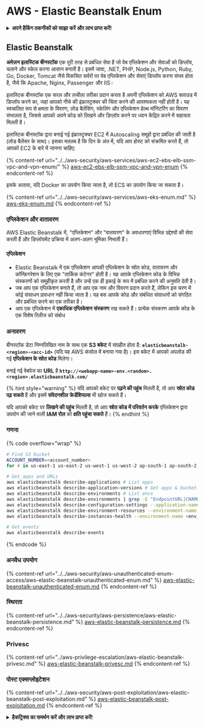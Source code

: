 # AWS - Elastic Beanstalk Enum

<details>

<summary><strong>अपने हैकिंग तकनीकों को साझा करें और लाभ प्राप्त करें!</strong></summary>

* यदि आप अपनी कंपनी को **HackTricks में विज्ञापित करना चाहते हैं** या यदि आप **PEASS के नवीनतम संस्करण को देखना चाहते हैं या HackTricks को PDF में डाउनलोड करना चाहते हैं** तो [**सदस्यता योजनाएं**](https://github.com/sponsors/carlospolop) देखें!
* [**आधिकारिक PEASS और HackTricks स्वैग**](https://peass.creator-spring.com) प्राप्त करें
* [**The PEASS Family**](https://opensea.io/collection/the-peass-family) की खोज करें, हमारा विशेष [**NFTs**](https://opensea.io/collection/the-peass-family) संग्रह
* **शामिल हों** 💬 [**Discord समूह**](https://discord.gg/hRep4RUj7f) या [**टेलीग्राम समूह**](https://t.me/peass) में या **Twitter** 🐦 [**@carlospolopm**](https://twitter.com/carlospolopm)** का** **अनुसरण** करें।
* **HackTricks** और [**HackTricks Cloud**](https://github.com/carlospolop/hacktricks-cloud) github repos में **PR जमा करके** अपने हैकिंग तरीकों को साझा करें।

</details>

## Elastic Beanstalk

**अमेज़न इलास्टिक बीनस्टॉक** एक पूरी तरह से प्रबंधित सेवा है जो वेब एप्लिकेशन और सेवाओं को डिप्लॉय, चलाने और स्केल करना आसान बनाती है। इसमें जावा, .NET, PHP, Node.js, Python, Ruby, Go, Docker, Tomcat जैसे विकसित सर्वरों पर वेब एप्लिकेशन और सेवाएं डिप्लॉय करना संभव होता है, जैसे कि Apache, Nginx, Passenger और IIS।

इलास्टिक बीनस्टॉक एक सरल और लचीला तरीका प्रदान करता है अपनी एप्लिकेशन को AWS क्लाउड में डिप्लॉय करने का, जहां आपको नीचे की इंफ्रास्ट्रक्चर की चिंता करने की आवश्यकता नहीं होती है। यह स्वचालित रूप से क्षमता के विवरण, लोड बैलेंसिंग, स्केलिंग और एप्लिकेशन हेल्थ मॉनिटरिंग का विवरण संभालता है, जिससे आपको अपने कोड को लिखने और डिप्लॉय करने पर ध्यान केंद्रित करने में सहायता मिलती है।

इलास्टिक बीनस्टॉक द्वारा बनाई गई इंफ्रास्ट्रक्चर EC2 में Autoscaling समूहों द्वारा प्रबंधित की जाती है (लोड बैलेंसर के साथ)। इसका मतलब है कि दिन के अंत में, यदि आप होस्ट को संक्रमित करते हैं, तो आपको EC2 के बारे में जानना चाहिए:

{% content-ref url="../../aws-security/aws-services/aws-ec2-ebs-elb-ssm-vpc-and-vpn-enum/" %}
[aws-ec2-ebs-elb-ssm-vpc-and-vpn-enum](../../aws-security/aws-services/aws-ec2-ebs-elb-ssm-vpc-and-vpn-enum/)
{% endcontent-ref %}

इसके अलावा, यदि Docker का उपयोग किया जाता है, तो ECS का उपयोग किया जा सकता है।

{% content-ref url="../../aws-security/aws-services/aws-eks-enum.md" %}
[aws-eks-enum.md](../../aws-security/aws-services/aws-eks-enum.md)
{% endcontent-ref %}

### एप्लिकेशन और वातावरण

AWS Elastic Beanstalk में, "एप्लिकेशन" और "वातावरण" के अवधारणाएं विभिन्न उद्देश्यों की सेवा करती हैं और डिप्लॉयमेंट प्रक्रिया में अलग-अलग भूमिका निभाती हैं।

#### एप्लिकेशन

* Elastic Beanstalk में एक एप्लिकेशन आपकी एप्लिकेशन के स्रोत कोड, वातावरण और कॉन्फ़िगरेशन के लिए एक "तार्किक कंटेनर" होती है। यह आपके एप्लिकेशन कोड के विभिन्न संस्करणों को समूहीकृत करती है और उन्हें एक ही इकाई के रूप में प्रबंधित करने की अनुमति देती है।
* जब आप एक एप्लिकेशन बनाते हैं, तो आप एक नाम और विवरण प्रदान करते हैं, लेकिन इस चरण में कोई संसाधन प्रावधान नहीं किया जाता है। यह बस आपके कोड और संबंधित संसाधनों को संगठित और प्रबंधित करने का एक तरीका है।
* आप एक एप्लिकेशन में **एकाधिक एप्लिकेशन संस्करण** रख सकते हैं। प्रत्येक संस्करण आपके कोड के एक विशेष रिलीज को संबोध
### अनावरण

बीनस्टॉक डेटा निम्नलिखित नाम के साथ एक **S3 बकेट** में संग्रहीत होता है: **`elasticbeanstalk-<region>-<acc-id>`** (यदि यह AWS कंसोल में बनाया गया है)। इस बकेट में आपको अपलोड की गई **एप्लिकेशन के स्रोत कोड** मिलेगा।

बनाई गई वेबपेज का **URL** है **`http://<webapp-name>-env.<random>.<region>.elasticbeanstalk.com/`**

{% hint style="warning" %}
यदि आपको बकेट पर **पढ़ने की पहुंच** मिलती है, तो आप **स्रोत कोड पढ़ सकते** हैं और इसमें **संवेदनशील क्रेडेंशियल्स** भी खोज सकते हैं।

यदि आपको बकेट पर **लिखने की पहुंच** मिलती है, तो आप **स्रोत कोड में परिवर्तन करके** एप्लिकेशन द्वारा उपयोग की जाने वाली **IAM रोल** को **क्षति पहुंचा सकते** हैं।
{% endhint %}

### गणना

{% code overflow="wrap" %}
```bash
# Find S3 bucket
ACCOUNT_NUMBER=<account_number>
for r in us-east-1 us-east-2 us-west-1 us-west-2 ap-south-1 ap-south-2 ap-northeast-1 ap-northeast-2 ap-northeast-3 ap-southeast-1 ap-southeast-2 ap-southeast-3 ca-central-1 eu-central-1 eu-central-2 eu-west-1 eu-west-2 eu-west-3 eu-north-1 sa-east-1 af-south-1 ap-east-1 eu-south-1 eu-south-2 me-south-1 me-central-1; do aws s3 ls elasticbeanstalk-$r-$ACCOUNT_NUMBER 2>/dev/null && echo "Found in: elasticbeanstalk-$r-$ACCOUNT_NUMBER"; done

# Get apps and URLs
aws elasticbeanstalk describe-applications # List apps
aws elasticbeanstalk describe-application-versions # Get apps & bucket name with source code
aws elasticbeanstalk describe-environments # List envs
aws elasticbeanstalk describe-environments | grep -E "EndpointURL|CNAME"
aws elasticbeanstalk describe-configuration-settings --application-name <app_name> --environment-name <env_name>
aws elasticbeanstalk describe-environment-resources --environment-name <env_name> # Get env info such as SQS used queues
aws elasticbeanstalk describe-instances-health --environment-name <env_name> # Get the instances of an environment

# Get events
aws elasticbeanstalk describe-events
```
{% endcode %}

### अनवैध उपयोग

{% content-ref url="../../aws-security/aws-unauthenticated-enum-access/aws-elastic-beanstalk-unauthenticated-enum.md" %}
[aws-elastic-beanstalk-unauthenticated-enum.md](../../aws-security/aws-unauthenticated-enum-access/aws-elastic-beanstalk-unauthenticated-enum.md)
{% endcontent-ref %}

### स्थिरता

{% content-ref url="../../aws-security/aws-persistence/aws-elastic-beanstalk-persistence.md" %}
[aws-elastic-beanstalk-persistence.md](../../aws-security/aws-persistence/aws-elastic-beanstalk-persistence.md)
{% endcontent-ref %}

### Privesc

{% content-ref url="../aws-privilege-escalation/aws-elastic-beanstalk-privesc.md" %}
[aws-elastic-beanstalk-privesc.md](../aws-privilege-escalation/aws-elastic-beanstalk-privesc.md)
{% endcontent-ref %}

### पोस्ट एक्सप्लोइटेशन

{% content-ref url="../../aws-security/aws-post-exploitation/aws-elastic-beanstalk-post-exploitation.md" %}
[aws-elastic-beanstalk-post-exploitation.md](../../aws-security/aws-post-exploitation/aws-elastic-beanstalk-post-exploitation.md)
{% endcontent-ref %}

<details>

<summary><strong>हैकट्रिक्स का समर्थन करें और लाभ प्राप्त करें!</strong></summary>

* यदि आप अपनी कंपनी को **हैकट्रिक्स में विज्ञापित करना चाहते हैं** या यदि आप **PEASS के नवीनतम संस्करण देखना चाहते हैं या HackTricks को PDF में डाउनलोड करना चाहते हैं** तो [**सदस्यता योजनाएं**](https://github.com/sponsors/carlospolop) देखें!
* [**आधिकारिक PEASS और HackTricks स्वैग**](https://peass.creator-spring.com) प्राप्त करें
* [**The PEASS Family**](https://opensea.io/collection/the-peass-family) का खोज करें, हमारा विशेष [**NFTs**](https://opensea.io/collection/the-peass-family) संग्रह
* **💬 [**Discord समूह**](https://discord.gg/hRep4RUj7f) या [**telegram समूह**](https://t.me/peass) में शामिल हों या मुझे **Twitter** 🐦 [**@carlospolopm**](https://twitter.com/carlospolopm)** का** **अनुसरण** करें।
* **अपने हैकिंग ट्रिक्स साझा करें,** [**HackTricks**](https://github.com/carlospolop/hacktricks) **और** [**HackTricks Cloud**](https://github.com/carlospolop/hacktricks-cloud) **github repos में PR जमा करके।**

</details>
